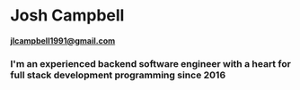 # Josh Campbell
#### jlcampbell1991@gmail.com

### I'm an experienced backend software engineer with a heart for full stack development programming since 2016
